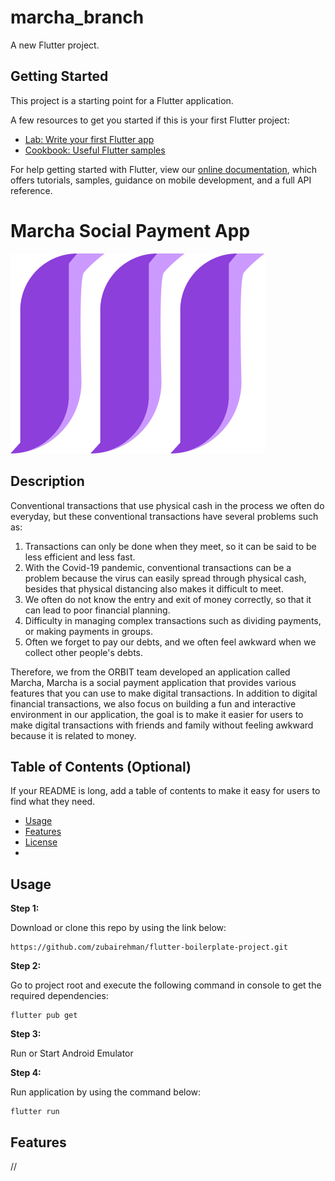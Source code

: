 # marcha_branch

A new Flutter project.

## Getting Started

This project is a starting point for a Flutter application.

A few resources to get you started if this is your first Flutter project:

- [Lab: Write your first Flutter app](https://flutter.dev/docs/get-started/codelab)
- [Cookbook: Useful Flutter samples](https://flutter.dev/docs/cookbook)

For help getting started with Flutter, view our
[online documentation](https://flutter.dev/docs), which offers tutorials,
samples, guidance on mobile development, and a full API reference.

# Marcha Social Payment App
![Logo](assets/images/logo.png)

## Description

Conventional transactions that use physical cash in the process we often do everyday, but these conventional transactions have several problems such as:
1. Transactions can only be done when they meet, so it can be said to be less efficient and less fast.
2. With the Covid-19 pandemic, conventional transactions can be a problem because the virus can easily spread through physical cash, besides that physical distancing also makes it difficult to meet.
3. We often do not know the entry and exit of money correctly, so that it can lead to poor financial planning.
4. Difficulty in managing complex transactions such as dividing payments, or making payments in groups.
5. Often we forget to pay our debts, and we often feel awkward when we collect other people's debts.

Therefore, we from the ORBIT team developed an application called Marcha, Marcha is a social payment application that provides various features that you can use to make digital transactions. In addition to digital financial transactions, we also focus on building a fun and interactive environment in our application, the goal is to make it easier for users to make digital transactions with friends and family without feeling awkward because it is related to money.

## Table of Contents (Optional)

If your README is long, add a table of contents to make it easy for users to find what they need.

- [Usage](#usage)
- [Features](#features)
- [License](#license)
- 

## Usage

**Step 1:**

Download or clone this repo by using the link below:

```
https://github.com/zubairehman/flutter-boilerplate-project.git
```

**Step 2:**

Go to project root and execute the following command in console to get the required dependencies: 

```
flutter pub get 
```

**Step 3:**

Run or Start Android Emulator 

**Step 4:**

Run application by using the command below:

```
flutter run
```


## Features

//
